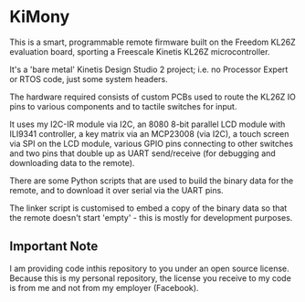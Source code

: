 KiMony
======
This is a smart, programmable remote firmware built on the Freedom KL26Z evaluation board, sporting
a Freescale Kinetis KL26Z microcontroller.

It's a 'bare metal' Kinetis Design Studio 2 project; i.e. no Processor Expert or RTOS code, just some system headers.

The hardware required consists of custom PCBs used to route the KL26Z IO pins to various components and to
tactile switches for input.

It uses my I2C-IR module via I2C, an 8080 8-bit parallel LCD module with ILI9341 controller, a key matrix via
an MCP23008 (via I2C), a touch screen via SPI on the LCD module, various GPIO pins connecting to other switches
and two pins that double up as UART send/receive (for debugging and downloading data to the remote).

There are some Python scripts that are used to build the binary data for the remote, and to download it over
serial via the UART pins.

The linker script is customised to embed a copy of the binary data so that the remote doesn't start 'empty' -
this is mostly for development purposes.

Important Note
--------------
I am providing code inthis repository to you under an open source license.
Because this is my personal repository, the license you receive to my code is from me and not from my employer (Facebook).
